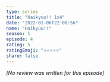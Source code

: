 ```yaml
---
type: series
title: "Haikyuu!! 1x4"
date: "2022-01-06T22:08:56"
name: "Haikyuu!!"
season: 1
episode: 4
rating: 5
ratingEmoji: "⭐️⭐️⭐️⭐️⭐️"
share: false
---
```


_[No review was written for this episode]_
